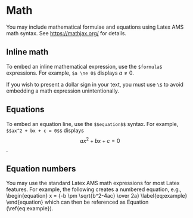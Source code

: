 # Math

You may include mathematical formulae and equations using Latex AMS math syntax. See https://mathjax.org/ for details.

## Inline math

To embed an inline mathematical expression, use the `$formula$` expressions.  For example, `$a \ne 0$` displays $a \ne 0$.

If you wish to present a dollar sign in your text, you must use `\$` to avoid embedding a math expression unintentionally.

## Equations

To embed an equation line, use the `$$equation$$` syntax. For example, `$$ax^2 + bx + c = 0$$` displays $$ax^2 + bx + c = 0$$.

## Equation numbers

You may use the standard Latex AMS math expressions for most Latex features. For example, the following creates a numbered equation, e.g.,
\begin{equation}
    x = {-b \pm \sqrt{b^2-4ac} \over 2a}
    \label{eq:example}
\end{equation}
which can then be referenced as Equation (\ref{eq:example}).

